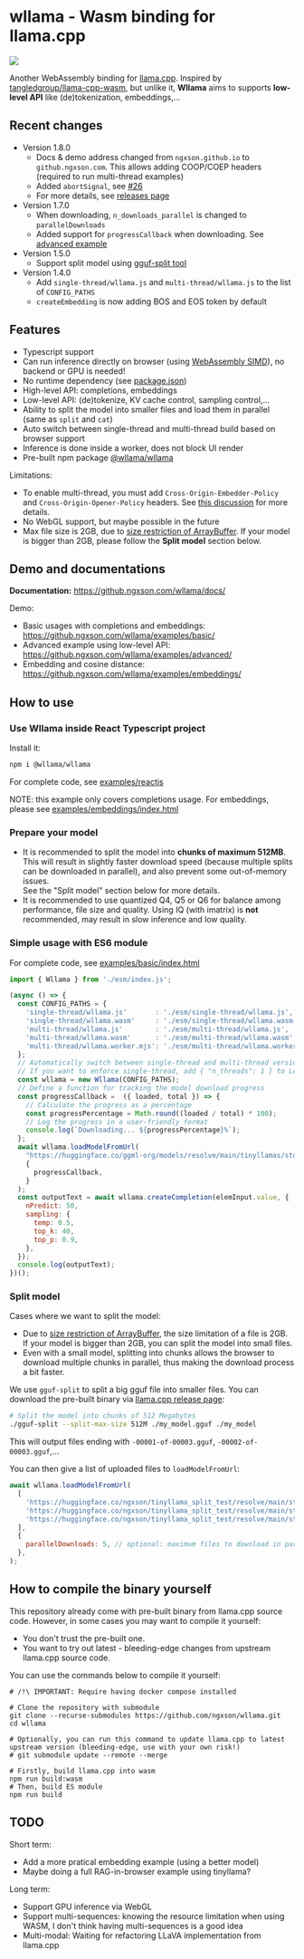 # wllama - Wasm binding for llama.cpp

![](./README_banner.png)

Another WebAssembly binding for [llama.cpp](https://github.com/ggerganov/llama.cpp). Inspired by [tangledgroup/llama-cpp-wasm](https://github.com/tangledgroup/llama-cpp-wasm), but unlike it, **Wllama** aims to supports **low-level API** like (de)tokenization, embeddings,...

## Recent changes

- Version 1.8.0
  - Docs & demo address changed from `ngxson.github.io` to `github.ngxson.com`. This allows adding COOP/COEP headers (required to run multi-thread examples)
  - Added `abortSignal`, see [#26](https://github.com/ngxson/wllama/pull/26)
  - For more details, see [releases page](https://github.com/ngxson/wllama/releases)
- Version 1.7.0
  - When downloading, `n_downloads_parallel` is changed to `parallelDownloads`
  - Added support for `progressCallback` when downloading. See [advanced example](./examples/advanced/index.html)
- Version 1.5.0
  - Support split model using [gguf-split tool](https://github.com/ggerganov/llama.cpp/tree/master/examples/gguf-split)
- Version 1.4.0
  - Add `single-thread/wllama.js` and `multi-thread/wllama.js` to the list of `CONFIG_PATHS`
  - `createEmbedding` is now adding BOS and EOS token by default

## Features

- Typescript support
- Can run inference directly on browser (using [WebAssembly SIMD](https://emscripten.org/docs/porting/simd.html)), no backend or GPU is needed!
- No runtime dependency (see [package.json](./package.json))
- High-level API: completions, embeddings
- Low-level API: (de)tokenize, KV cache control, sampling control,...
- Ability to split the model into smaller files and load them in parallel (same as `split` and `cat`)
- Auto switch between single-thread and multi-thread build based on browser support
- Inference is done inside a worker, does not block UI render
- Pre-built npm package [@wllama/wllama](https://www.npmjs.com/package/@wllama/wllama)

Limitations:
- To enable multi-thread, you must add `Cross-Origin-Embedder-Policy` and `Cross-Origin-Opener-Policy` headers. See [this discussion](https://github.com/ffmpegwasm/ffmpeg.wasm/issues/106#issuecomment-913450724) for more details.
- No WebGL support, but maybe possible in the future
- Max file size is 2GB, due to [size restriction of ArrayBuffer](https://stackoverflow.com/questions/17823225/do-arraybuffers-have-a-maximum-length). If your model is bigger than 2GB, please follow the **Split model** section below.

## Demo and documentations

**Documentation:** https://github.ngxson.com/wllama/docs/

Demo:
- Basic usages with completions and embeddings: https://github.ngxson.com/wllama/examples/basic/
- Advanced example using low-level API: https://github.ngxson.com/wllama/examples/advanced/
- Embedding and cosine distance: https://github.ngxson.com/wllama/examples/embeddings/

## How to use

### Use Wllama inside React Typescript project

Install it:

```bash
npm i @wllama/wllama
```

For complete code, see [examples/reactjs](./examples/reactjs)

NOTE: this example only covers completions usage. For embeddings, please see [examples/embeddings/index.html](./examples/embeddings/index.html)

### Prepare your model

- It is recommended to split the model into **chunks of maximum 512MB**. This will result in slightly faster download speed (because multiple splits can be downloaded in parallel), and also prevent some out-of-memory issues.  
  See the "Split model" section below for more details.
- It is recommended to use quantized Q4, Q5 or Q6 for balance among performance, file size and quality. Using IQ (with imatrix) is **not** recommended, may result in slow inference and low quality.

### Simple usage with ES6 module

For complete code, see [examples/basic/index.html](./examples/basic/index.html)

```javascript
import { Wllama } from './esm/index.js';

(async () => {
  const CONFIG_PATHS = {
    'single-thread/wllama.js'       : './esm/single-thread/wllama.js',
    'single-thread/wllama.wasm'     : './esm/single-thread/wllama.wasm',
    'multi-thread/wllama.js'        : './esm/multi-thread/wllama.js',
    'multi-thread/wllama.wasm'      : './esm/multi-thread/wllama.wasm',
    'multi-thread/wllama.worker.mjs': './esm/multi-thread/wllama.worker.mjs',
  };
  // Automatically switch between single-thread and multi-thread version based on browser support
  // If you want to enforce single-thread, add { "n_threads": 1 } to LoadModelConfig
  const wllama = new Wllama(CONFIG_PATHS);
  // Define a function for tracking the model download progress
  const progressCallback =  ({ loaded, total }) => {
    // Calculate the progress as a percentage
    const progressPercentage = Math.round((loaded / total) * 100);
    // Log the progress in a user-friendly format
    console.log(`Downloading... ${progressPercentage}%`);
  };
  await wllama.loadModelFromUrl(
    "https://huggingface.co/ggml-org/models/resolve/main/tinyllamas/stories260K.gguf",
    {
      progressCallback,
    }
  );
  const outputText = await wllama.createCompletion(elemInput.value, {
    nPredict: 50,
    sampling: {
      temp: 0.5,
      top_k: 40,
      top_p: 0.9,
    },
  });
  console.log(outputText);
})();
```

### Split model

Cases where we want to split the model:
- Due to [size restriction of ArrayBuffer](https://stackoverflow.com/questions/17823225/do-arraybuffers-have-a-maximum-length), the size limitation of a file is 2GB. If your model is bigger than 2GB, you can split the model into small files.
- Even with a small model, splitting into chunks allows the browser to download multiple chunks in parallel, thus making the download process a bit faster.

We use `gguf-split` to split a big gguf file into smaller files. You can download the pre-built binary via [llama.cpp release page](https://github.com/ggerganov/llama.cpp/releases):

```bash
# Split the model into chunks of 512 Megabytes
./gguf-split --split-max-size 512M ./my_model.gguf ./my_model
```

This will output files ending with `-00001-of-00003.gguf`, `-00002-of-00003.gguf`,...

You can then give a list of uploaded files to `loadModelFromUrl`:

```js
await wllama.loadModelFromUrl(
  [
    'https://huggingface.co/ngxson/tinyllama_split_test/resolve/main/stories15M-q8_0-00001-of-00003.gguf',
    'https://huggingface.co/ngxson/tinyllama_split_test/resolve/main/stories15M-q8_0-00002-of-00003.gguf',
    'https://huggingface.co/ngxson/tinyllama_split_test/resolve/main/stories15M-q8_0-00003-of-00003.gguf',
  ],
  {
    parallelDownloads: 5, // optional: maximum files to download in parallel (default: 3)
  },
);
```

## How to compile the binary yourself

This repository already come with pre-built binary from llama.cpp source code. However, in some cases you may want to compile it yourself:
- You don't trust the pre-built one.
- You want to try out latest - bleeding-edge changes from upstream llama.cpp source code.

You can use the commands below to compile it yourself:

```shell
# /!\ IMPORTANT: Require having docker compose installed

# Clone the repository with submodule
git clone --recurse-submodules https://github.com/ngxson/wllama.git
cd wllama

# Optionally, you can run this command to update llama.cpp to latest upstream version (bleeding-edge, use with your own risk!)
# git submodule update --remote --merge

# Firstly, build llama.cpp into wasm
npm run build:wasm
# Then, build ES module
npm run build
```

## TODO

Short term:
- Add a more pratical embedding example (using a better model)
- Maybe doing a full RAG-in-browser example using tinyllama?

Long term:
- Support GPU inference via WebGL
- Support multi-sequences: knowing the resource limitation when using WASM, I don't think having multi-sequences is a good idea
- Multi-modal: Waiting for refactoring LLaVA implementation from llama.cpp

